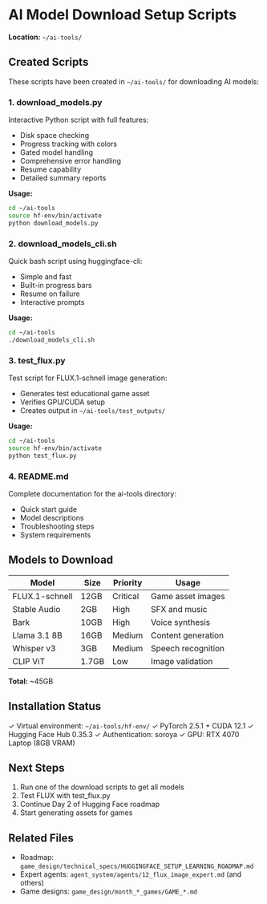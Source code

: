 # AI Model Download Setup Scripts

**Location:** `~/ai-tools/`

## Created Scripts

These scripts have been created in `~/ai-tools/` for downloading AI models:

### 1. download_models.py
Interactive Python script with full features:
- Disk space checking
- Progress tracking with colors
- Gated model handling
- Comprehensive error handling
- Resume capability
- Detailed summary reports

**Usage:**
```bash
cd ~/ai-tools
source hf-env/bin/activate
python download_models.py
```

### 2. download_models_cli.sh
Quick bash script using huggingface-cli:
- Simple and fast
- Built-in progress bars
- Resume on failure
- Interactive prompts

**Usage:**
```bash
cd ~/ai-tools
./download_models_cli.sh
```

### 3. test_flux.py
Test script for FLUX.1-schnell image generation:
- Generates test educational game asset
- Verifies GPU/CUDA setup
- Creates output in `~/ai-tools/test_outputs/`

**Usage:**
```bash
cd ~/ai-tools
source hf-env/bin/activate
python test_flux.py
```

### 4. README.md
Complete documentation for the ai-tools directory:
- Quick start guide
- Model descriptions
- Troubleshooting steps
- System requirements

## Models to Download

| Model | Size | Priority | Usage |
|-------|------|----------|-------|
| FLUX.1-schnell | 12GB | Critical | Game asset images |
| Stable Audio | 2GB | High | SFX and music |
| Bark | 10GB | High | Voice synthesis |
| Llama 3.1 8B | 16GB | Medium | Content generation |
| Whisper v3 | 3GB | Medium | Speech recognition |
| CLIP ViT | 1.7GB | Low | Image validation |

**Total:** ~45GB

## Installation Status

✓ Virtual environment: `~/ai-tools/hf-env/`
✓ PyTorch 2.5.1 + CUDA 12.1
✓ Hugging Face Hub 0.35.3
✓ Authentication: soroya
✓ GPU: RTX 4070 Laptop (8GB VRAM)

## Next Steps

1. Run one of the download scripts to get all models
2. Test FLUX with test_flux.py
3. Continue Day 2 of Hugging Face roadmap
4. Start generating assets for games

## Related Files

- Roadmap: `game_design/technical_specs/HUGGINGFACE_SETUP_LEARNING_ROADMAP.md`
- Expert agents: `agent_system/agents/12_flux_image_expert.md` (and others)
- Game designs: `game_design/month_*_games/GAME_*.md`
